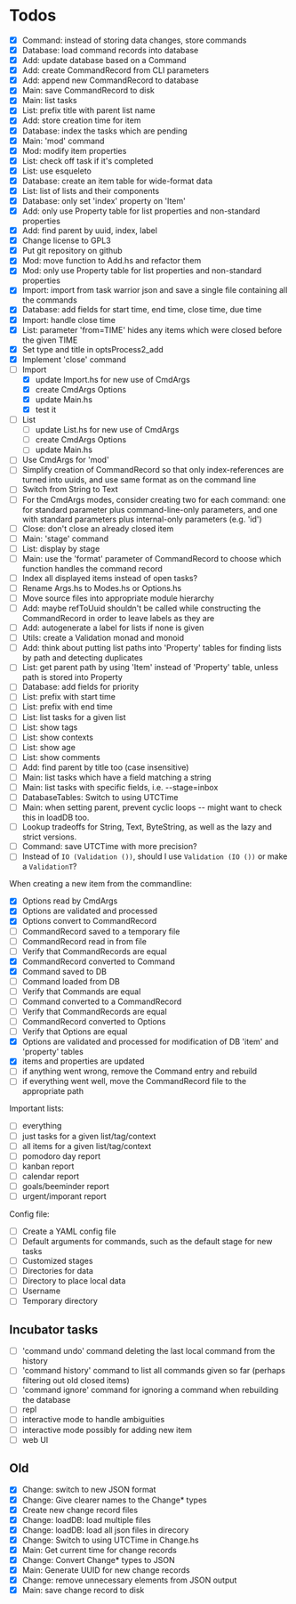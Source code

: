 # Todos

- [x] Command: instead of storing data changes, store commands
- [x] Database: load command records into database
- [x] Add: update database based on a Command
- [x] Add: create CommandRecord from CLI parameters
- [x] Add: append new CommandRecord to database
- [x] Main: save CommandRecord to disk
- [x] Main: list tasks
- [x] List: prefix title with parent list name
- [x] Add: store creation time for item
- [x] Database: index the tasks which are pending
- [x] Main: 'mod' command
- [x] Mod: modify item properties
- [x] List: check off task if it's completed
- [x] List: use esqueleto
- [x] Database: create an item table for wide-format data
- [x] List: list of lists and their components
- [x] Database: only set 'index' property on 'Item'
- [x] Add: only use Property table for list properties and non-standard properties
- [x] Add: find parent by uuid, index, label
- [x] Change license to GPL3
- [x] Put git repository on github
- [x] Mod: move function to Add.hs and refactor them
- [x] Mod: only use Property table for list properties and non-standard properties
- [x] Import: import from task warrior json and save a single file containing all the commands
- [x] Database: add fields for start time, end time, close time, due time
- [x] Import: handle close time
- [x] List: parameter 'from=TIME' hides any items which were closed before the given TIME
- [x] Set type and title in optsProcess2_add
- [x] Implement 'close' command
- [ ] Import
   - [x] update Import.hs for new use of CmdArgs
   - [x] create CmdArgs Options
   - [x] update Main.hs
   - [x] test it
- [ ] List
   - [ ] update List.hs for new use of CmdArgs
   - [ ] create CmdArgs Options
   - [ ] update Main.hs
- [ ] Use CmdArgs for 'mod'
- [ ] Simplify creation of CommandRecord so that only index-references are turned into uuids, and use same format as on the command line
- [ ] Switch from String to Text
- [ ] For the CmdArgs modes, consider creating two for each command: one for standard parameter plus command-line-only parameters, and one with standard parameters plus internal-only parameters (e.g. 'id')
- [ ] Close: don't close an already closed item
- [ ] Main: 'stage' command
- [ ] List: display by stage
- [ ] Main: use the 'format' parameter of CommandRecord to choose which function handles the command record
- [ ] Index all displayed items instead of open tasks?
- [ ] Rename Args.hs to Modes.hs or Options.hs
- [ ] Move source files into appropriate module hierarchy
- [ ] Add: maybe refToUuid shouldn't be called while constructing the CommandRecord in order to leave labels as they are
- [ ] Add: autogenerate a label for lists if none is given
- [ ] Utils: create a Validation monad and monoid
- [ ] Add: think about putting list paths into 'Property' tables for finding lists by path and detecting duplicates
- [ ] List: get parent path by using 'Item' instead of 'Property' table, unless path is stored into Property
- [ ] Database: add fields for priority
- [ ] List: prefix with start time
- [ ] List: prefix with end time
- [ ] List: list tasks for a given list
- [ ] List: show tags
- [ ] List: show contexts
- [ ] List: show age
- [ ] List: show comments
- [ ] Add: find parent by title too (case insensitive)
- [ ] Main: list tasks which have a field matching a string
- [ ] Main: list tasks with specific fields, i.e. --stage=inbox
- [ ] DatabaseTables: Switch to using UTCTime
- [ ] Main: when setting parent, prevent cyclic loops -- might want to check this in loadDB too.
- [ ] Lookup tradeoffs for String, Text, ByteString, as well as the lazy and strict versions.
- [ ] Command: save UTCTime with more precision?
- [ ] Instead of `IO (Validation ())`, should I use `Validation (IO ())` or make a `ValidationT`?

When creating a new item from the commandline:

- [x] Options read by CmdArgs
- [x] Options are validated and processed
- [x] Options convert to CommandRecord
- [ ] CommandRecord saved to a temporary file
- [ ] CommandRecord read in from file
- [ ] Verify that CommandRecords are equal
- [x] CommandRecord converted to Command
- [x] Command saved to DB
- [ ] Command loaded from DB
- [ ] Verify that Commands are equal
- [ ] Command converted to a CommandRecord
- [ ] Verify that CommandRecords are equal
- [ ] CommandRecord converted to Options
- [ ] Verify that Options are equal
- [x] Options are validated and processed for modification of DB 'item' and 'property' tables
- [x] items and properties are updated
- [ ] if anything went wrong, remove the Command entry and rebuild
- [ ] if everything went well, move the CommandRecord file to the appropriate path

Important lists:
- [ ] everything
- [ ] just tasks for a given list/tag/context
- [ ] all items for a given list/tag/context
- [ ] pomodoro day report
- [ ] kanban report
- [ ] calendar report
- [ ] goals/beeminder report
- [ ] urgent/imporant report

Config file:
- [ ] Create a YAML config file
- [ ] Default arguments for commands, such as the default stage for new tasks
- [ ] Customized stages
- [ ] Directories for data
- [ ] Directory to place local data
- [ ] Username
- [ ] Temporary directory

## Incubator tasks

- [ ] 'command undo' command deleting the last local command from the history
- [ ] 'command history' command to list all commands given so far (perhaps filtering out old closed items)
- [ ] 'command ignore' command for ignoring a command when rebuilding the database
- [ ] repl
- [ ] interactive mode to handle ambiguities
- [ ] interactive mode possibly for adding new item
- [ ] web UI

## Old
- [x] Change: switch to new JSON format
- [x] Change: Give clearer names to the Change* types
- [x] Create new change record files
- [x] Change: loadDB: load multiple files
- [x] Change: loadDB: load all json files in direcory
- [x] Change: Switch to using UTCTime in Change.hs
- [x] Main: Get current time for change records
- [x] Change: Convert Change* types to JSON
- [x] Main: Generate UUID for new change records
- [x] Change: remove unnecessary elements from JSON output
- [x] Main: save change record to disk
